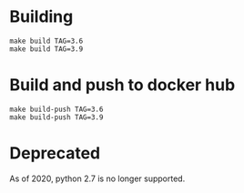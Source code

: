 # Building

```
make build TAG=3.6
make build TAG=3.9
```

# Build and push to docker hub

```
make build-push TAG=3.6
make build-push TAG=3.9
```


# Deprecated

As of 2020, python 2.7 is no longer supported.
